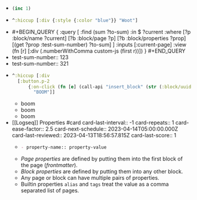 - ``` cljs :results
  (inc 1)
  
  ```
- ```cljs :results
  ^:hiccup [:div {:style {:color "blue"}} "Woot"]
  ```
- #+BEGIN_QUERY
  {
    :query [
      :find (sum ?to-sum)
      :in $ ?current
      :where
      [?p :block/name ?current]
      [?b :block/page ?p]
      [?b :block/properties ?prop]
      [(get ?prop :test-sum-number) ?to-sum]
    ]
    :inputs [:current-page]
    :view (fn [r] [:div (.numberWithComma custom-js (first r))])
  }
  #+END_QUERY
- test-sum-number:: 123
- test-sum-number:: 321
- ```cljs :results
  ^:hiccup [:div
  	[:button.p-2
      	{:on-click (fn [e] (call-api "insert_block" (str (:block/uuid block)) "boom"))}
          "BOOM"]]
  ```
	- boom
	- boom
	- boom
- [[Logseq]] Properties #card
  card-last-interval:: -1
  card-repeats:: 1
  card-ease-factor:: 2.5
  card-next-schedule:: 2023-04-14T05:00:00.000Z
  card-last-reviewed:: 2023-04-13T18:56:57.815Z
  card-last-score:: 1
	- ```markdown
	  - property-name:: property-value
	  ```
	- *Page properties* are defined by putting them into the first block of the page (*frontmatter*).
	- *Block properties* are defined by putting them into any other block.
	- Any page or block can have multiple pairs of properties.
	- Builtin properties `alias` and `tags` treat the value as a comma separated list of pages.